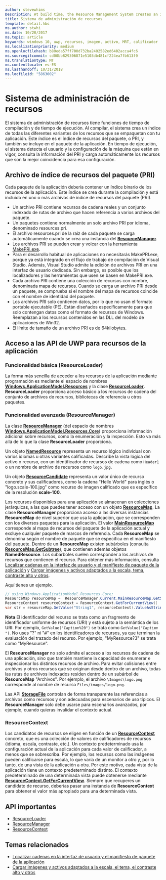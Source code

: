 ```yaml
---
author: stevewhims
Description: At build time, the Resource Management System creates an index of all the different variants of the resources that are packaged up with your app. At run-time, the system detects the user and machine settings that are in effect and loads the resources that are the best match for those settings.
title: Sistema de administración de recursos
template: detail.hbs
ms.author: stwhi
ms.date: 10/20/2017
ms.topic: article
keywords: windows 10, uwp, recursos, imagen, activo, MRT, calificador
ms.localizationpriority: medium
ms.openlocfilehash: b80eda57ff700d732ba2402582ed6402acca4fc6
ms.sourcegitcommit: cd00bb829306871e5103db481cf224ea7fb613f0
ms.translationtype: MT
ms.contentlocale: es-ES
ms.lasthandoff: 10/31/2018
ms.locfileid: "5863002"
---
```

# <a name="resource-management-system"></a>Sistema de administración de recursos
El sistema de administración de recursos tiene funciones de tiempo de compilación y de tiempo de ejecución. Al compilar, el sistema crea un índice de todas las diferentes variantes de los recursos que se empaquetan con tu aplicación. Este índice es el índice de recursos del paquete, o PRI, y también se incluye en el paquete de la aplicación. En tiempo de ejecución, el sistema detecta el usuario y la configuración de la máquina que están en vigor, consulta la información del PRI y carga automáticamente los recursos que son la mejor coincidencia para esa configuración.

## <a name="package-resource-index-pri-file"></a>Archivo de índice de recursos del paquete (PRI)
Cada paquete de la aplicación debería contener un índice binario de los recursos de la aplicación. Este índice se crea durante la compilación y está incluido en uno o más archivos de índice de recursos del paquete (PRI).

- Un archivo PRI contiene recursos de cadena reales y un conjunto indexado de rutas de archivo que hacen referencia a varios archivos del paquete.
- Un paquetes contiene normalmente un solo archivo PRI por idioma, denominado resources.pri.
- El archivo resources.pri de la raíz de cada paquete se carga automáticamente cuando se crea una instancia del [**ResourceManager**](/uwp/api/windows.applicationmodel.resources.core.resourcemanager?branch=live).
- Los archivos PRI se pueden crear y volcar con la herramienta [MakePRI.exe](compile-resources-manually-with-makepri.md).
- Para el desarrollo habitual de aplicaciones no necesitarás MakePRI.exe, porque ya está integrado en el flujo de trabajo de compilación de Visual Studio. Además, Visual Studio admite la edición de archivos PRI en una interfaz de usuario dedicada. Sin embargo, es posible que los localizadores y las herramientas que usen se basen en MakePRI.exe.
- Cada archivo PRI contiene una colección de recursos con nombre, denominada mapa de recursos. Cuando se carga un archivo PRI desde un paquete, se comprueba si el nombre del mapa de recursos coincide con el nombre de identidad del paquete.
- Los archivos PRI solo contienen datos, por lo que no usan el formato portable ejecutable (PE). Están diseñados específicamente para que solo contengan datos como el formato de recursos de Windows. Reemplazan a los recursos contenidos en las DLL del modelo de aplicaciones de Win32.
- El límite de tamaño de un archivo PRI es de 64kilobytes.

## <a name="uwp-api-access-to-app-resources"></a>Acceso a las API de UWP para recursos de la aplicación

### <a name="basic-functionality-resourceloader"></a>Funcionalidad básica (ResourceLoader)
La forma más sencilla de acceder a los recursos de la aplicación mediante programación es mediante el espacio de nombres [**Windows.ApplicationModel.Resources**](/uwp/api/windows.applicationmodel.resources?branch=live) y la clase [**ResourceLoader**](/uwp/api/windows.applicationmodel.resources.resourceloader?branch=live). **ResourceLoader** proporciona acceso básico a los recursos de cadena del conjunto de archivos de recursos, bibliotecas de referencia u otros paquetes.

### <a name="advanced-functionality-resourcemanager"></a>Funcionalidad avanzada (ResourceManager)
La clase  [**ResourceManager**](/uwp/api/windows.applicationmodel.resources.core.resourcemanager?branch=live) (del espacio de nombres [**Windows.ApplicationModel.Resources.Core**](/uwp/api/windows.applicationmodel.resources.core?branch=live)) proporciona información adicional sobre recursos, como la enumeración y la inspección. Esto va más allá de lo que la clase **ResourceLoader** proporciona.

Un objeto [**NamedResource**](/uwp/api/windows.applicationmodel.resources.core.namedresource?branch=live) representa un recurso lógico individual con varios idiomas u otras variantes calificadas. Describe la vista lógica del activo o recurso, con un identificador de recursos de cadena como `Header1` o un nombre de archivo de recursos como `logo.jpg`.

Un objeto [**ResourceCandidate**](/uwp/api/windows.applicationmodel.resources.core.resourcecandidate?branch=live) representa un valor único de recurso concreto y sus calificadores, como la cadena "Hello World" para inglés o "logo.scale-100.jpg" como recurso de imagen calificado que es específico de la resolución **scale-100**.

Los recursos disponibles para una aplicación se almacenan en colecciones jerárquicas, a las que puedes tener acceso con un objeto [**ResourceMap**](/uwp/api/windows.applicationmodel.resources.core.resourcemap?branch=live). La clase **ResourceManager** proporciona acceso a las diversas instancias **ResourceMap** de nivel superior que usa la aplicación, que se corresponden con los diversos paquetes para la aplicación. El valor [**MainResourceMap**](/uwp/api/windows.applicationmodel.resources.core.resourcemanager.MainResourceMap) corresponde al mapa de recursos del paquete de la aplicación actual y excluye cualquier paquete de marcos de referencia. Cada **ResourceMap** se denomina según el nombre de paquete que se especifica en el manifiesto del paquete. Dentro de un **ResourceMap** existen subárboles (consulta [**ResourceMap.GetSubtree**](/uwp/api/windows.applicationmodel.resources.core.resourcemap.getsubtree?branch=live)), que contienen además objetos **NamedResource**. Los subárboles suelen corresponder a los archivos de recursos que contienen el recurso. Para obtener más información, consulta [Localizar cadenas en la interfaz de usuario y el manifiesto de paquete de la aplicación](localize-strings-ui-manifest.md) y [Cargar imágenes y activos adaptados a la escala, tema, contraste alto y otros](images-tailored-for-scale-theme-contrast.md).

Aquí tienes un ejemplo.

```csharp
// using Windows.ApplicationModel.Resources.Core;
ResourceMap resourceMap =  ResourceManager.Current.MainResourceMap.GetSubtree("Resources");
ResourceContext resourceContext = ResourceContext.GetForCurrentView()
var str = resourceMap.GetValue("String1", resourceContext).ValueAsString;
```

**Nota** El identificador del recurso se trata como un fragmento de identificador uniforme de recursos (URI) y está sujeto a la semántica de los URI. Por ejemplo, `GetValue("Caption%20")` se trata como `GetValue("Caption ")`. No uses "?" ni "#" en los identificadores de recursos, ya que terminan la evaluación del trazado del recurso. Por ejemplo, "MyResource?3" se trata como "MyResource".

El **ResourceManager** no solo admite el acceso a los recursos de cadena de una aplicación, sino que también mantiene la capacidad de enumerar e inspeccionar los distintos recursos de archivo. Para evitar colisiones entre archivos y otros recursos que se originan desde dentro de un archivo, todas las rutas de archivos indexados residen dentro de un subárbol de **ResourceMap** "Archivos". Por ejemplo, el archivo `\Images\logo.png` corresponde al nombre de recurso `Files/images/logo.png`.

Las API [**StorageFile**](/uwp/api/Windows.Storage.StorageFile?branch=live) controlan de forma transparente las referencias a archivos como recursos y son adecuadas para escenarios de uso típicos. El **ResourceManager** solo debe usarse para escenarios avanzados, por ejemplo, cuando quieras invalidar el contexto actual.

### <a name="resourcecontext"></a>ResourceContext
Los candidatos de recursos se eligen en función de un [**ResourceContext**](/uwp/api/Windows.ApplicationModel.Resources.Core.ResourceContext?branch=live) concreto, que es una colección de valores de calificadores de recursos (idioma, escala, contraste, etc.). Un contexto predeterminado usa la configuración actual de la aplicación para cada valor de calificador, a menos que se sobrescriba. Por ejemplo, los recursos como las imágenes pueden calificarse para escala, lo que varía de un monitor a otro y, por lo tanto, de una vista de la aplicación a otra. Por este motivo, cada vista de la aplicación tiene un contexto predeterminado distinto. El contexto predeterminado de una determinada vista puede obtenerse mediante [**ResourceContext.GetForCurrentView**](/uwp/api/windows.applicationmodel.resources.core.resourcecontext.GetForCurrentView). Siempre que recuperes un candidato de recurso, deberías pasar una instancia de **ResourceContext** para obtener el valor más apropiado para una determinada vista.

## <a name="important-apis"></a>API importantes
* [ResourceLoader](/uwp/api/windows.applicationmodel.resources.resourceloader?branch=live)
* [ResourceManager](/uwp/api/windows.applicationmodel.resources.core.resourcemanager?branch=live)
* [ResourceContext](/uwp/api/windows.applicationmodel.resources.core.resourcecontext?branch=live)

## <a name="related-topics"></a>Temas relacionados
* [Localizar cadenas en la interfaz de usuario y el manifiesto de paquete de la aplicación](localize-strings-ui-manifest.md)
* [Cargar imágenes y activos adaptados a la escala, el tema, el contraste alto y otros](images-tailored-for-scale-theme-contrast.md)
